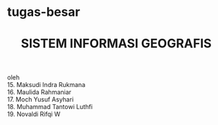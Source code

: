 # tugas-besar

<center><H1>SISTEM INFORMASI GEOGRAFIS</H1> </center>
</br>
</br>
oleh </br>
15. Maksudi Indra Rukmana </br>
16. Maulida Rahmaniar</br>
17. Moch Yusuf Asyhari</br>
18. Muhammad Tantowi Luthfi</br>
19. Novaldi Rifqi W</br>

